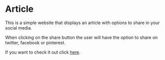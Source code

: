# Article

This is a simple website that displays an article with options to share in your social media.

When clicking on the share button the user will have the option to share on twitter, facebook or pinterest.

If you want to check it out click [here](https://hopeful-brown-ab1415.netlify.app/).


